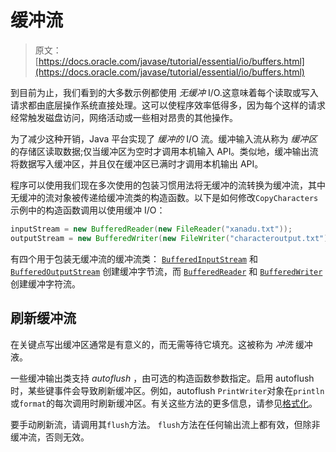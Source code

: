 # 缓冲流

> 原文： [https://docs.oracle.com/javase/tutorial/essential/io/buffers.html](https://docs.oracle.com/javase/tutorial/essential/io/buffers.html)

到目前为止，我们看到的大多数示例都使用 _无缓冲_ I/O.这意味着每个读取或写入请求都由底层操作系统直接处理。这可以使程序效率低得多，因为每个这样的请求经常触发磁盘访问，网络活动或一些相对昂贵的其他操作。

为了减少这种开销，Java 平台实现了 _缓冲的_ I/O 流。缓冲输入流从称为 _缓冲区_ 的存储区读取数据;仅当缓冲区为空时才调用本机输入 API。类似地，缓冲输出流将数据写入缓冲区，并且仅在缓冲区已满时才调用本机输出 API。

程序可以使用我们现在多次使用的包装习惯用法将无缓冲的流转换为缓冲流，其中无缓冲的流对象被传递给缓冲流类的构造函数。以下是如何修改`CopyCharacters`示例中的构造函数调用以使用缓冲 I/O：

```java
inputStream = new BufferedReader(new FileReader("xanadu.txt"));
outputStream = new BufferedWriter(new FileWriter("characteroutput.txt"));
```

有四个用于包装无缓冲流的缓冲流类： [`BufferedInputStream`](https://docs.oracle.com/javase/8/docs/api/java/io/BufferedInputStream.html) 和 [`BufferedOutputStream`](https://docs.oracle.com/javase/8/docs/api/java/io/BufferedOutputStream.html) 创建缓冲字节流，而 [`BufferedReader`](https://docs.oracle.com/javase/8/docs/api/java/io/BufferedReader.html) 和 [`BufferedWriter`](https://docs.oracle.com/javase/8/docs/api/java/io/BufferedWriter.html) 创建缓冲字符流。

## 刷新缓冲流

在关键点写出缓冲区通常是有意义的，而无需等待它填充。这被称为 _冲洗_ 缓冲液。

一些缓冲输出类支持 _autoflush_ ，由可选的构造函数参数指定。启用 autoflush 时，某些键事件会导致刷新缓冲区。例如，autoflush `PrintWriter`对象在`println`或`format`的每次调用时刷新缓冲区。有关这些方法的更多信息，请参见[格式化](formatting.html)。

要手动刷新流，请调用其`flush`方法。 `flush`方法在任何输出流上都有效，但除非缓冲流，否则无效。